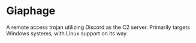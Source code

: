 # Giaphage
A remote access trojan utilizing Discord as the C2 server. Primarily targets Windows systems, with Linux support on its way.

